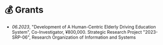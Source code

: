 # 💰 Grants
- *06.2023*, "Development of A Human-Centric Elderly Driving Education System", Co-Investigator, ¥800,000. Strategic Research Project "2023-SRP-06", Research Organization of Information and Systems